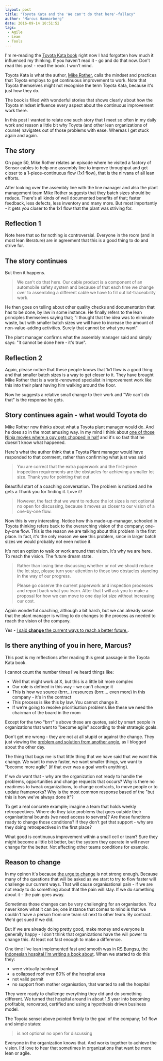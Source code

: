 ```yaml
---
layout: post
title: "Toyota Kata and the 'We can't do that here'-fallacy"
author: "Marcus Hammarberg"
date: 2016-09-14 10:51:52
tags:
 - Agile
 - Lean
 - Tools
---
```


I'm re-reading the [Toyota Kata book](https://www.amazon.com/Toyota-Kata-Managing-Improvement-Adaptiveness/dp/0071635238) right now I had forgotten how much it influenced my thinking. If you haven't read it - go and do that now. Don't read this post - read the book. I won't mind.

Toyota Kata is what the author, [Mike Rother](http://www-personal.umich.edu/~mrother/Homepage.html), calls the mindset and practices that Toyota employs to get continuous improvement to work. Note that Toyota themselves might not recognise the term Toyota Kata, because it's just how they do.

The book is filled with wonderful stories that shows clearly about how the Toyota mindset influence every aspect about the continuous improvement work there.

In this post I wanted to relate one such story that I meet so often in my daily work and reason a little bit why Toyota (and other lean organizations of course) navigates out of those problems with ease. Whereas I get stuck again and again.

<!-- excerpt-end -->

## The story

On page 50, Mike Rother relates an episode where he visited a factory of Sensor cables to help one assembly line to improve throughput and get closer to a 1-piece-continuous flow (1x1 flow), that is the nirvana of all lean efforts.

After looking over the assembly line with the line manager and also the plant management team Mike Rother suggests that they batch sizes should be reduce. There's all kinds of well documented benefits of that; faster feedback, less defects, less inventory and many more. But most importantly - it gets you closer to the 1x1 flow that the plant was striving for.

## Reflection 1

Note here that so far nothing is controversial. Everyone in the room (and in most lean literature) are in agreement that this is a good thing to do and strive for.

## The story continues

But then it happens.

> We can't do that here. Our cable product is a component of an automobile safety system and because of that each time we change over to assembling a different cable we have to fill out lot-traceability work.

He then goes on telling about other quality checks and documentation that has to be done, by law in some instance. He finally refers to the lean principles themselves saying that; "I thought that the idea was to eliminate waste, but with smaller batch sizes we will have to increase the amount of non-value-adding activities. Surely that cannot be what you want"

The plant manager confirms what the assembly manager said and simply says: "It cannot be done here - it's true".

## Reflection 2

Again, please notice that these people knows that 1x1 flow is a good thing  and that smaller batch sizes is a way to get closer to it. They have brought Mike Rother that is a world-renowned specialist in improvement work like this into their plant having him walking around the floor.

Now he suggests a relative small change to their work and "We can't do that" is the response he gets.

## Story continues again - what would Toyota do

Mike Rother now thinks about what a Toyota plant manager would do. And he does so in the most amusing way. In my mind I think about [one of those Ninja movies where a guy gets chopped in half](https://www.youtube.com/watch?v=155Ps_q0SUw) and it's so fast that he doesn't know what happened.

Here's what the author think that a Toyota Plant manager would have responded to that comment, rather than confirming what just was said

> You are correct that the extra paperwork and the first-piece inspection requirements are the obstacles for achieving a smaller lot size. Thank you for pointing that out

Beautiful start of a coaching conversation. The problem is noticed and he gets a Thank you for finding it. Love it!

> However, the fact that we want to reduce the lot sizes is not optional no open for discussing, because it moves us closer to our vision of a one-by-one flow.

Now this is very interesting. Notice how this made-up-manager, schooled in Toyota thinking refers back to the overarching vision of the company; one-by-one flow. This is the reason we are talking about this problem in the first place. In fact, it's the only reason we **see** this problem, since in larger batch sizes we would probably not even notice it.

It's not an option to walk or work around that vision. It's why we are here. To reach the vision. The future dream state.

> Rather than losing time discussing whether or not we should reduce the lot size, please turn your attention to those two obstacles standing in the way of our progress.
>
> Please go observe the current paperwork and inspection processes and report back what you learn. After that I will ask you to make a proposal for how we can move to one day lot size without increasing our cost.

Again wonderful coaching, although a bit harsh, but we can already sense that the plant manager is willing to do changes to the process as needed to reach the vision of the company.

Yes - [I said **change** the current ways to reach a better future.](http://www.marcusoft.net/2013/10/YesITalkAboutChange.html).

## Is there anything of you in here, Marcus?

This post is my reflections after reading this great passage in the Toyota Kata book.

I cannot count the number times I've heard things like:

* Well that might work at X, but this is a little bit more complex
* Our role is defined in this way - we can't change it
* This is how we source (brrr…) resources (brrr…. even more) in this company - it's in the contract
* This process is like this by law. You cannot change it.
* If we're going to resolve prioritisation problems like these we need the chairman of the board in the room

Except for the two "brrr"'s above these are quotes, said by smart people in organizations that want to "become agile" according to their strategic goals.

Don't get me wrong - they are not at all stupid or against the change. They just viewing the [problem and solution from another angle](http://www.marcusoft.net/2016/09/its-all-perspective.html), as I blogged about the other day.

The thing that bugs me is that little thing that we have said that we *want* this change. We want to move faster, we want smaller things, we want to "become more agile" (if that ever was a goal worth anything).

If we *do* want that - why are the organization not ready to handle the problems, opportunities and change requests that occurs? Why is there no readiness to tweak organizations, to change contracts, to move people or to update frameworks? Why is the most common response based of the "but this is how we've always done it"?

To get a real concrete example; imagine a team that holds weekly retrospectives. Where do they take problems that goes outside their organisational bounds (we need access to servers)? Are those functions ready to change those conditions? If they don't get that support - why are they doing retrospectives in the first place?

What good is continuous improvement within a small cell or team? Sure they might become a little bit better, but the system they operate in will never change for the better. Not affecting other teams conditions for example.

## Reason to change

In my opinon it's because [the urge to change](http://www.marcusoft.net/2012/10/agilechangetop51.html) is not strong enough. Because many of the questions that will be asked as we start to try to flow faster will challenge our current ways. That will cause organisational pain - if we are not ready to do something about that the pain will stay. If we do something about it - the pain goes away.

Sometimes those changes can be very challenging for an organisation. You never know what it can be; one instance that comes to mind is that we couldn't have a person from one team sit next to other team. By contract. We'd get sued if we did.

But if we are already doing pretty good, make money and everyone is generally happy - I don't think that organizations have the will power to change this. At least not fast enough to make a difference.

One time I've lean implemented fast and smooth was in [RS Bungsu, the Indonesian hospital I'm writing a book about](http://bit.ly/bungsustory). When we started to do this they:

* were virtually bankrupt
* a collapsed roof over 60% of the hospital area
* not valid permit
* no support from mother organisation, that wanted to sell the hospital

They were ready to challenge everything they did and do something different. We turned that hospital around in about 1,5 year into becoming profitable, renovated, certified and using a hypothesis driven business model.

The Toyota sensei above pointed firmly to the goal of the company; 1x1 flow and simple states:

> is not optional no open for discussing

Everyone in the organization knows that. And works together to achieve the vision. I'd love to hear that sometimes in organizations that want be more lean or agile.
